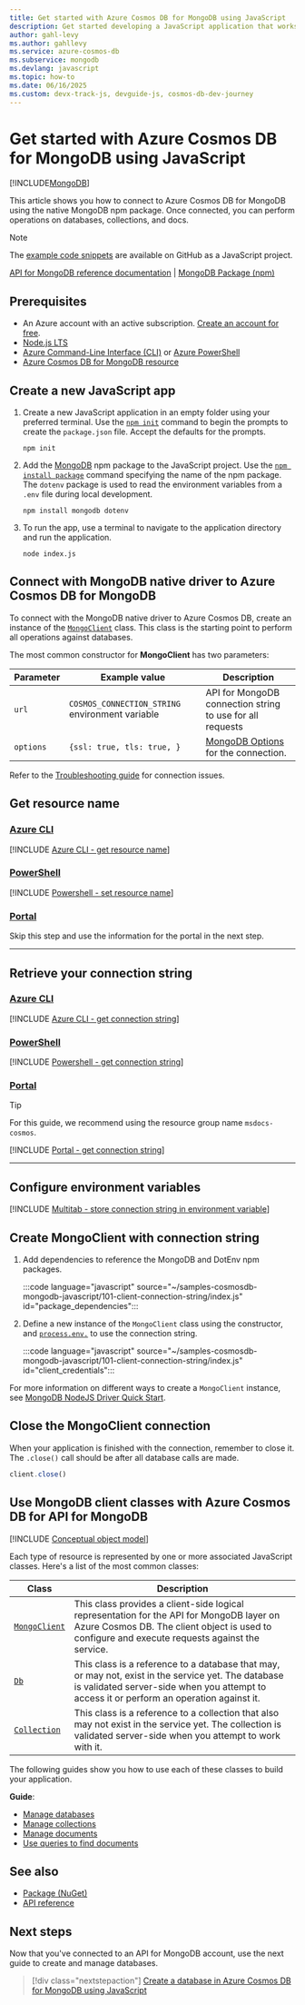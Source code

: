 ```yaml
---
title: Get started with Azure Cosmos DB for MongoDB using JavaScript
description: Get started developing a JavaScript application that works with Azure Cosmos DB for MongoDB. This article helps you learn how to set up a project and configure access to an Azure Cosmos DB for MongoDB database.
author: gahl-levy
ms.author: gahllevy
ms.service: azure-cosmos-db
ms.subservice: mongodb
ms.devlang: javascript
ms.topic: how-to
ms.date: 06/16/2025
ms.custom: devx-track-js, devguide-js, cosmos-db-dev-journey
---
```


# Get started with Azure Cosmos DB for MongoDB using JavaScript

[!INCLUDE[MongoDB](~/reusable-content/ce-skilling/azure/includes/cosmos-db/includes/appliesto-mongodb.md)]

This article shows you how to connect to Azure Cosmos DB for MongoDB using the native MongoDB npm package. Once connected, you can perform operations on databases, collections, and docs.

> [!NOTE]
> The [example code snippets](https://github.com/Azure-Samples/cosmos-db-mongodb-api-javascript-samples) are available on GitHub as a JavaScript project.

[API for MongoDB reference documentation](https://docs.mongodb.com/drivers/node) | [MongoDB Package (npm)](https://www.npmjs.com/package/mongodb)

## Prerequisites

- An Azure account with an active subscription. [Create an account for free](https://azure.microsoft.com/free).
- [Node.js LTS](https://nodejs.org/en/download/)
- [Azure Command-Line Interface (CLI)](/cli/azure/) or [Azure PowerShell](/powershell/azure/)
- [Azure Cosmos DB for MongoDB resource](/azure/cosmos-db/how-to-manage-database-account)

## Create a new JavaScript app

1. Create a new JavaScript application in an empty folder using your preferred terminal. Use the [``npm init``](https://docs.npmjs.com/cli/v8/commands/npm-init) command to begin the prompts to create the `package.json` file. Accept the defaults for the prompts.

    ```console
    npm init
    ```

1. Add the [MongoDB](https://www.npmjs.com/package/mongodb) npm package to the JavaScript project. Use the [``npm install package``](https://docs.npmjs.com/cli/v8/commands/npm-install) command specifying the name of the npm package. The `dotenv` package is used to read the environment variables from a `.env` file during local development.

    ```console
    npm install mongodb dotenv
    ```

1. To run the app, use a terminal to navigate to the application directory and run the application.

    ```console
    node index.js
    ```

## Connect with MongoDB native driver to Azure Cosmos DB for MongoDB

To connect with the MongoDB native driver to Azure Cosmos DB, create an instance of the [``MongoClient``](https://mongodb.github.io/node-mongodb-native/4.5/classes/MongoClient.html#connect) class. This class is the starting point to perform all operations against databases.

The most common constructor for **MongoClient** has two parameters:

| Parameter | Example value | Description |
| --- | --- | --- |
| ``url`` | ``COSMOS_CONNECTION_STRING`` environment variable | API for MongoDB connection string to use for all requests |
| ``options`` | `{ssl: true, tls: true, }` | [MongoDB Options](https://mongodb.github.io/node-mongodb-native/4.5/interfaces/MongoClientOptions.html) for the connection. |

Refer to the [Troubleshooting guide](error-codes-solutions.md) for connection issues.

## Get resource name

### [Azure CLI](#tab/azure-cli)

[!INCLUDE [Azure CLI - get resource name](./includes/azure-cli-get-resource-name.md)]

### [PowerShell](#tab/azure-powershell)

[!INCLUDE [Powershell - set resource name](./includes/powershell-set-resource-name.md)]

### [Portal](#tab/azure-portal)

Skip this step and use the information for the portal in the next step.

---

## Retrieve your connection string

### [Azure CLI](#tab/azure-cli)

[!INCLUDE [Azure CLI - get connection string](./includes/azure-cli-get-connection-string.md)]

### [PowerShell](#tab/azure-powershell)

[!INCLUDE [Powershell - get connection string](./includes/powershell-get-connection-string.md)]

### [Portal](#tab/azure-portal)

> [!TIP]
> For this guide, we recommend using the resource group name ``msdocs-cosmos``.

[!INCLUDE [Portal - get connection string](./includes/portal-get-connection-string-from-sign-in.md)]

---

## Configure environment variables

[!INCLUDE [Multitab - store connection string in environment variable](./includes/environment-variables-connection-string.md)]

## Create MongoClient with connection string

1. Add dependencies to reference the MongoDB and DotEnv npm packages.

    :::code language="javascript" source="~/samples-cosmosdb-mongodb-javascript/101-client-connection-string/index.js" id="package_dependencies":::

1. Define a new instance of the ``MongoClient`` class using the constructor, and [``process.env.``](https://nodejs.org/dist/latest-v8.x/docs/api/process.html#process_process_env) to use the connection string.

    :::code language="javascript" source="~/samples-cosmosdb-mongodb-javascript/101-client-connection-string/index.js" id="client_credentials":::

For more information on different ways to create a ``MongoClient`` instance, see [MongoDB NodeJS Driver Quick Start](https://www.npmjs.com/package/mongodb#quick-start).

## Close the MongoClient connection

When your application is finished with the connection, remember to close it. The `.close()` call should be after all database calls are made.

```javascript
client.close()
```

## Use MongoDB client classes with Azure Cosmos DB for API for MongoDB

[!INCLUDE [Conceptual object model](./includes/conceptual-object-model.md)]

Each type of resource is represented by one or more associated JavaScript classes. Here's a list of the most common classes:

| Class | Description |
|---|---|
|[``MongoClient``](https://mongodb.github.io/node-mongodb-native/4.5/classes/MongoClient.html)|This class provides a client-side logical representation for the API for MongoDB layer on Azure Cosmos DB. The client object is used to configure and execute requests against the service.|
|[``Db``](https://mongodb.github.io/node-mongodb-native/4.5/classes/Db.html)|This class is a reference to a database that may, or may not, exist in the service yet. The database is validated server-side when you attempt to access it or perform an operation against it.|
|[``Collection``](https://mongodb.github.io/node-mongodb-native/4.5/classes/Collection.html)|This class is a reference to a collection that also may not exist in the service yet. The collection is validated server-side when you attempt to work with it.|

The following guides show you how to use each of these classes to build your application.

**Guide**:

- [Manage databases](how-to-javascript-manage-databases.md)  
- [Manage collections](how-to-javascript-manage-collections.md)
- [Manage documents](how-to-javascript-manage-documents.md)
- [Use queries to find documents](how-to-javascript-manage-queries.md)

## See also

- [Package (NuGet)](https://www.nuget.org/packages/Microsoft.Azure.Cosmos)
- [API reference](https://docs.mongodb.com/drivers/node)

## Next steps

Now that you've connected to an API for MongoDB account, use the next guide to create and manage databases.

> [!div class="nextstepaction"]
> [Create a database in Azure Cosmos DB for MongoDB using JavaScript](how-to-javascript-manage-databases.md)
